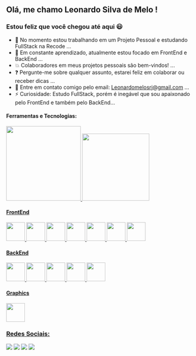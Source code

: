## Olá, me chamo Leonardo Silva de Melo ! 
### Estou feliz que você chegou até aqui :smiley:

- :hammer: No momento estou trabalhando em um Projeto Pessoal e estudando FullStack na Recode ...
- :honeybee: Em constante aprendizado, atualmente estou focado em FrontEnd e BackEnd ...
- :boom: Colaboradores em meus projetos pessoais são bem-vindos! ...
- :question: Pergunte-me sobre qualquer assunto, estarei feliz em colaborar ou receber dicas ...
- :email: Entre em contato comigo pelo email: Leonardomelosrj@gmail.com ...
- ⚡ Curiosidade: Estudo FullStack, porém é inegável que sou apaixonado pelo FrontEnd e também pelo BackEnd...

<div align="left">
   <h4>Ferramentas e Tecnologias:</h4>
   <p>
    <a href="https://github.com/LeonardoMeloTI">
    <img height="200em" src="https://github-readme-stats.vercel.app/api/top-langs/?username=LeonardoMeloTI&layout=compact&langs_count=7&theme=dark"/>
    <img height="180em" src="https://github-readme-stats.vercel.app/api?username=LeonardoMeloTI&show_icons=true&theme=dark&include_all_commits=true&count_private=true"/>
  </p>
  
  <div>
    <h4>FrontEnd</h4>
    <img width="50px" src="https://cdn.jsdelivr.net/gh/devicons/devicon/icons/html5/html5-original-wordmark.svg" />
    <img width="50px" src="https://cdn.jsdelivr.net/gh/devicons/devicon/icons/css3/css3-original-wordmark.svg" />
    <img width="50px" src="https://cdn.jsdelivr.net/gh/devicons/devicon/icons/bootstrap/bootstrap-original-wordmark.svg" />
    <img width="50px" src="https://cdn.jsdelivr.net/gh/devicons/devicon/icons/sass/sass-original.svg" />
    <img width="50px" src="https://cdn.jsdelivr.net/gh/devicons/devicon/icons/javascript/javascript-original.svg" />
    <img width="50px" src="https://cdn.jsdelivr.net/gh/devicons/devicon/icons/react/react-original-wordmark.svg" />
    <img width="50px" src="https://cdn.jsdelivr.net/gh/devicons/devicon/icons/nodejs/nodejs-plain-wordmark.svg" />
  </div>
  
  <div>
    <h4>BackEnd</h4>
    <img width="50px" src="https://cdn.jsdelivr.net/gh/devicons/devicon/icons/spring/spring-original-wordmark.svg" />
    <img width="50px" src="https://cdn.jsdelivr.net/gh/devicons/devicon/icons/dotnetcore/dotnetcore-original.svg" />
    <img width="50px" src="https://cdn.jsdelivr.net/gh/devicons/devicon/icons/csharp/csharp-original.svg" />
    <img width="50px" src="https://cdn.jsdelivr.net/gh/devicons/devicon/icons/mysql/mysql-original-wordmark.svg" /> 
    <img width="50px"  src="https://cdn.jsdelivr.net/gh/devicons/devicon/icons/java/java-original-wordmark.svg" />
    
  </div>
  
  <div>
     <h4>Graphics</h4>
    <img width="50px" src="https://cdn.jsdelivr.net/gh/devicons/devicon/icons/figma/figma-original.svg" />
  </div> 
  
</div>


<div align="left">
  <h3>Redes Sociais:</h3>
  <a href="https://www.instagram.com/leonardo.mello96/" target="_blank"><img src="https://img.shields.io/badge/-Instagram-%23E4405F?style=for-the-badge&logo=instagram&logoColor=white" target="_blank"></a>  
  <a href = "mailto:leonardomelosrj@gmail.com"><img src="https://img.shields.io/badge/Gmail-D14836?style=for-the-badge&logo=gmail&logoColor=white" target="_blank"></a> 
  <a href="https://www.linkedin.com/in/leonardo-melorj/" target="_blank"><img src="https://img.shields.io/badge/-LinkedIn-%230077B5?style=for-the-badge&logo=linkedin&logoColor=white" target="_blank"></a>
  <a href = "https://api.whatsapp.com/send?phone=5521993067602&text=Olá vi seu contato no GitHub!, podemos falar?"><img src="https://img.shields.io/badge/Whatsapp-D148343?style=for-the-badge&logo=whatsapp&logoColor=white" target="_blank"></a>         
</div>

